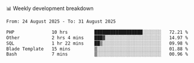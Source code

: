 📊 Weekly development breakdown
<!--START_SECTION:waka-->

```txt
From: 24 August 2025 - To: 31 August 2025

PHP              10 hrs          ██████████████████░░░░░░░   72.21 %
Other            2 hrs 4 mins    ███▓░░░░░░░░░░░░░░░░░░░░░   14.97 %
SQL              1 hr 22 mins    ██▒░░░░░░░░░░░░░░░░░░░░░░   09.98 %
Blade Template   15 mins         ▒░░░░░░░░░░░░░░░░░░░░░░░░   01.88 %
Bash             7 mins          ▒░░░░░░░░░░░░░░░░░░░░░░░░   00.96 %
```

<!--END_SECTION:waka-->
